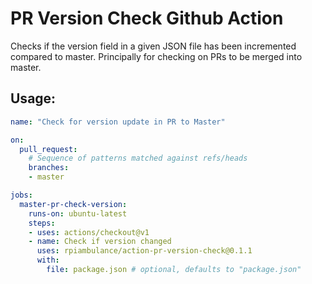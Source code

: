 # PR Version Check Github Action

Checks if the version field in a given JSON file has been incremented compared to master. Principally
for checking on PRs to be merged into master.

## Usage:

```yaml
name: "Check for version update in PR to Master"

on:
  pull_request:
    # Sequence of patterns matched against refs/heads
    branches:    
    - master

jobs:
  master-pr-check-version:
    runs-on: ubuntu-latest
    steps:
    - uses: actions/checkout@v1
    - name: Check if version changed
      uses: rpiambulance/action-pr-version-check@0.1.1
      with:
        file: package.json # optional, defaults to "package.json"
```
